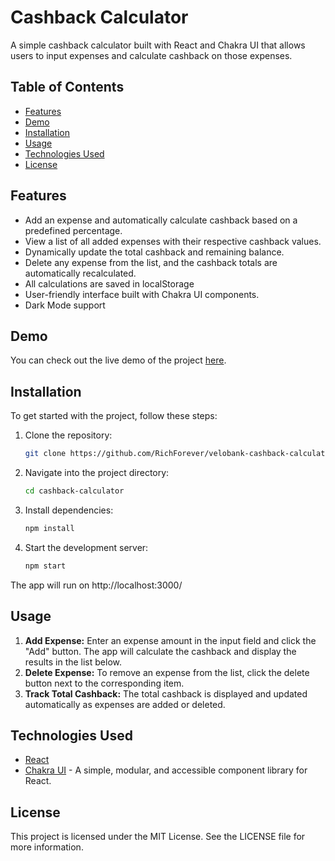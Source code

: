 # Cashback Calculator

A simple cashback calculator built with React and Chakra UI that allows users to input expenses and calculate cashback on those expenses.

## Table of Contents

- [Features](#features)
- [Demo](#demo)
- [Installation](#installation)
- [Usage](#usage)
- [Technologies Used](#technologies-used)
- [License](#license)

## Features

- Add an expense and automatically calculate cashback based on a predefined percentage.
- View a list of all added expenses with their respective cashback values.
- Dynamically update the total cashback and remaining balance.
- Delete any expense from the list, and the cashback totals are automatically recalculated.
- All calculations are saved in localStorage
- User-friendly interface built with Chakra UI components.
- Dark Mode support

## Demo

You can check out the live demo of the project [here](https://richforever.github.io/velobank-cashback-calculator/).

## Installation

To get started with the project, follow these steps:

1. Clone the repository:

   ```bash
   git clone https://github.com/RichForever/velobank-cashback-calculator.git
   ```

2. Navigate into the project directory:

   ```bash
   cd cashback-calculator
   ```

3. Install dependencies:

   ```bash
   npm install
   ```

4. Start the development server:

   ```bash
   npm start
   ```

The app will run on http://localhost:3000/

## Usage

1. **Add Expense:** Enter an expense amount in the input field and click the "Add" button. The app will calculate the cashback and display the results in the list below.
2. **Delete Expense:** To remove an expense from the list, click the delete button next to the corresponding item.
3. **Track Total Cashback:** The total cashback is displayed and updated automatically as expenses are added or deleted.

## Technologies Used

- [React](https://reactjs.org/)
- [Chakra UI](https://chakra-ui.com/) - A simple, modular, and accessible component library for React.

## License

This project is licensed under the MIT License. See the LICENSE file for more information.
